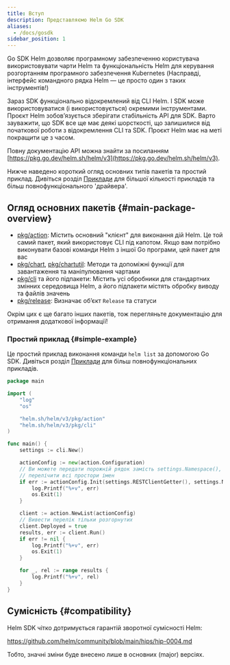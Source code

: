 ```yaml
---
title: Вступ
description: Представляємо Helm Go SDK
aliases:
  - /docs/gosdk
sidebar_position: 1
---
```

Go SDK Helm дозволяє програмному забезпеченню користувача використовувати чарти Helm та функціональність Helm для керування розгортанням програмного забезпечення Kubernetes
(Насправді, інтерфейс командного рядка Helm — це просто один з таких інструментів!)

Зараз SDK функціонально відокремлений від CLI Helm. І SDK може використовуватися (і використовується) окремими інструментами. Проєкт Helm зобовʼязується зберігати стабільність API для SDK. Варто зауважити, що SDK все ще має деякі шорсткості, що залишилися від початкової роботи з відокремлення CLI та SDK. Проєкт Helm має на меті покращити це з часом.

Повну документацію API можна знайти за посиланням [https://pkg.go.dev/helm.sh/helm/v3](https://pkg.go.dev/helm.sh/helm/v3).

Нижче наведено короткий огляд основних типів пакетів та простий приклад. Дивіться розділ [Приклади](/sdk/examples.mdx) для більшої кількості прикладів та більш повнофункціонального 'драйвера'.

## Огляд основних пакетів {#main-package-overview}

- [pkg/action](https://pkg.go.dev/helm.sh/helm/v3/pkg/action): Містить основний "клієнт" для виконання дій Helm. Це той самий пакет, який використовує CLI під капотом. Якщо вам потрібно виконувати базові команди Helm з іншої Go програми, цей пакет для вас
- [pkg/chart](https://pkg.go.dev/helm.sh/helm/v3/pkg/chart), [pkg/chartutil](https://pkg.go.dev/helm.sh/helm/v3/pkg/chartutil): Методи та допоміжні функції для завантаження та маніпулювання чартами
- [pkg/cli](https://pkg.go.dev/helm.sh/helm/v3/pkg/cli) та його підпакети: Містить усі обробники для стандартних змінних середовища Helm, а його підпакети містять обробку виводу та файлів значень
- [pkg/release](https://pkg.go.dev/helm.sh/helm/v3/pkg/release): Визначає обʼєкт `Release` та статуси

Окрім цих є ще багато інших пакетів, тож перегляньте документацію для отримання додаткової інформації!

### Простий приклад {#simple-example}

Це простий приклад виконання команди `helm list` за допомогою Go SDK. Дивіться розділ [Приклади](/sdk/examples.mdx) для більш повнофункціональних прикладів.

```go
package main

import (
    "log"
    "os"

    "helm.sh/helm/v3/pkg/action"
    "helm.sh/helm/v3/pkg/cli"
)

func main() {
    settings := cli.New()

    actionConfig := new(action.Configuration)
    // Ви можете передати порожній рядок замість settings.Namespace(), щоб
    // перелічити всі простори імен
    if err := actionConfig.Init(settings.RESTClientGetter(), settings.Namespace(), os.Getenv("HELM_DRIVER"), log.Printf); err != nil {
        log.Printf("%+v", err)
        os.Exit(1)
    }

    client := action.NewList(actionConfig)
    // Вивести перелік тільки розгорнутих
    client.Deployed = true
    results, err := client.Run()
    if err != nil {
        log.Printf("%+v", err)
        os.Exit(1)
    }

    for _, rel := range results {
        log.Printf("%+v", rel)
    }
}

```

## Сумісність {#compatibility}

Helm SDK чітко дотримується гарантій зворотної сумісності Helm:

<https://github.com/helm/community/blob/main/hips/hip-0004.md>

Тобто, значні зміни буде внесено лише в основних (major) версіях.
